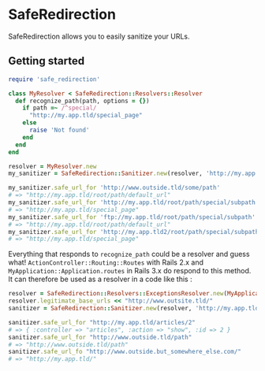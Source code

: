 # SafeRedirection

SafeRedirection allows you to easily sanitize your URLs.

## Getting started

```ruby
require 'safe_redirection'

class MyResolver < SafeRedirection::Resolvers::Resolver
  def recognize_path(path, options = {})
    if path =~ /^special/
      "http://my.app.tld/special_page"
    else
      raise 'Not found'
    end
  end
end

resolver = MyResolver.new
my_sanitizer = SafeRedirection::Sanitizer.new(resolver, 'http://my.app.tld/root/path/', 'http://my.app.tld/root/path/default_url')

my_sanitizer.safe_url_for 'http://www.outside.tld/some/path'
# => "http://my.app.tld/root/path/default_url"
my_sanitizer.safe_url_for 'http://my.app.tld/root/path/special/subpath'
# => "http://my.app.tld/special_page"
my_sanitizer.safe_url_for 'ftp://my.app.tld/root/path/special/subpath'
# => "http://my.app.tld/root/path/default_url"
my_sanitizer.safe_url_for 'http://my.app.tld2/root/path/special/subpath'
# => "http://my.app.tld/special_page"
```

Everything that responds to `recognize_path` could be a resolver and guess what! `ActionController::Routing::Routes` with Rails 2.x and `MyApplication::Application.routes` in Rails 3.x do respond to this method. It can therefore be used as a resolver in a code like this :

```ruby
resolver = SafeRedirection::Resolvers::ExceptionsResolver.new(MyApplication::Application.routes)
resolver.legitimate_base_urls << "http://www.outsite.tld/"
sanitizer = SafeRedirection::Sanitizer.new(resolver, 'http://my.app.tld/', 'http://my.app.tld/')

sanitizer.safe_url_for "http://my.app.tld/articles/2"
# => { :controller => "articles", :action => "show", :id => 2 }
sanitizer.safe_url_for "http://www.outside.tld/path"
# => "http://www.outside.tld/path"
sanitizer.safe_url_fo "http://www.outside.but_somewhere_else.com/"
# => "http://my.app.tld/"
```
